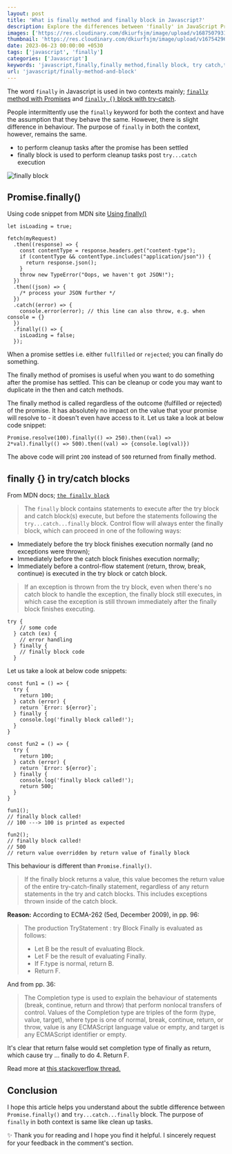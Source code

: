 ```yaml
---
layout: post
title: 'What is finally method and finally block in Javascript?'
description: Explore the differences between 'finally' in JavaScript Promises and try-catch blocks. Learn their unique behaviors and common purpose for cleanup tasks.
images: ['https://res.cloudinary.com/dkiurfsjm/image/upload/v1687507931/finally_udjaiz.jpg']
thumbnail: 'https://res.cloudinary.com/dkiurfsjm/image/upload/v1675429691/JavaScript_v4qblf.jpg'
date: 2023-06-23 00:00:00 +0530
tags: ['javascript', 'finally']
categories: ['Javascript']
keywords: 'javascript,finally,finally method,finally block, try catch,try,catch'
url: 'javascript/finally-method-and-block'
---
```


The word `finally` in Javascript is used in two contexts mainly; [`finally` method with Promises](https://developer.mozilla.org/en-US/docs/Web/JavaScript/Reference/Global_Objects/Promise/finally) and [`finally {}` block with try-catch](https://developer.mozilla.org/en-US/docs/Web/JavaScript/Reference/Statements/try...catch).

People intermittently use the `finally` keyword for both the context and have the assumption that they behave the same. However, there is slight difference in behaviour. The purpose of `finally` in both the context, however, remains the same.

- to perform cleanup tasks after the promise has been settled
- finally block is used to perform cleanup tasks post `try...catch` execution

![finally block](https://res.cloudinary.com/dkiurfsjm/image/upload/v1687507931/finally_udjaiz.jpg)

## Promise.finally()

Using code snippet from MDN site [Using finally()](https://developer.mozilla.org/en-US/docs/Web/JavaScript/Reference/Global_Objects/Promise/finally)

```
let isLoading = true;

fetch(myRequest)
  .then((response) => {
    const contentType = response.headers.get("content-type");
    if (contentType && contentType.includes("application/json")) {
      return response.json();
    }
    throw new TypeError("Oops, we haven't got JSON!");
  })
  .then((json) => {
    /* process your JSON further */
  })
  .catch((error) => {
    console.error(error); // this line can also throw, e.g. when console = {}
  })
  .finally(() => {
    isLoading = false;
  });
```

When a promise settles i.e. either `fullfilled` or `rejected`; you can finally do something.

The finally method of promises is useful when you want to do something after the promise has settled. This can be cleanup or code you may want to duplicate in the then and catch methods. 

The finally method is called regardless of the outcome (fulfilled or rejected) of the promise. It has absolutely no impact on the value that your promise will resolve to - it doesn't even have access to it. Let us take a look at below code snippet:

```
Promise.resolve(100).finally(() => 250).then((val) => 2*val).finally(() => 500).then((val) => {console.log(val)})
```

The above code will print `200` instead of `500` returned from finally method.

## finally {} in try/catch blocks

From MDN docs; [`the finally block`](https://developer.mozilla.org/en-US/docs/Web/JavaScript/Reference/Statements/try...catch#the_finally_block)

> The `finally` block contains statements to execute after the try block and catch block(s) execute, but before the statements following the `try...catch...finally` block. Control flow will always enter the finally block, which can proceed in one of the following ways:
>
- Immediately before the try block finishes execution normally (and no exceptions were thrown);
- Immediately before the catch block finishes execution normally;
- Immediately before a control-flow statement (return, throw, break, continue) is executed in the try block or catch block.

> If an exception is thrown from the try block, even when there's no catch block to handle the exception, the finally block still executes, in which case the exception is still thrown immediately after the finally block finishes executing.

```
try {
    // some code
  } catch (ex) {
    // error handling
  } finally {
    // finally block code
  }
```

Let us take a look at below code snippets:

```
const fun1 = () => {
  try {
    return 100;
  } catch (error) {
    return `Error: ${error}`;
  } finally {
    console.log('finally block called!');
  }
}

const fun2 = () => {
  try {
    return 100;
  } catch (error) {
    return `Error: ${error}`;
  } finally {
    console.log('finally block called!');
    return 500;
  }
}

fun1(); 
// finally block called!
// 100 ---> 100 is printed as expected

fun2();
// finally block called!
// 500 
// return value overridden by return value of finally block
```
This behaviour is different than `Promise.finally()`.

> If the finally block returns a value, this value becomes the return value of the entire try-catch-finally statement, regardless of any return statements in the try and catch blocks. This includes exceptions thrown inside of the catch block.

**Reason:** According to ECMA-262 (5ed, December 2009), in pp. 96:

> The production TryStatement : try Block Finally is evaluated as follows:
> 
> 
> - Let B be the result of evaluating Block.
> - Let F be the result of evaluating Finally.
> - If F.type is normal, return B.
> - Return F.

And from pp. 36:

> The Completion type is used to explain the behaviour of statements (break, continue, return and throw) that perform nonlocal transfers of control. Values of the Completion type are triples of the form (type, value, target), where type is one of normal, break, continue, return, or throw, value is any ECMAScript language value or empty, and target is any ECMAScript identifier or empty.

It's clear that return false would set completion type of finally as return, which cause try ... finally to do 4. Return F.

Read more at [this stackoverflow thread.](https://stackoverflow.com/questions/3837994/why-does-a-return-in-finally-override-try)

## Conclusion

I hope this article helps you understand about the subtle difference between `Promise.finally()` and `try...catch...finally` block. The purpose of `finally` in both context is same like clean up tasks.

✨ Thank you for reading and I hope you find it helpful. I sincerely request for your feedback in the comment's section.

